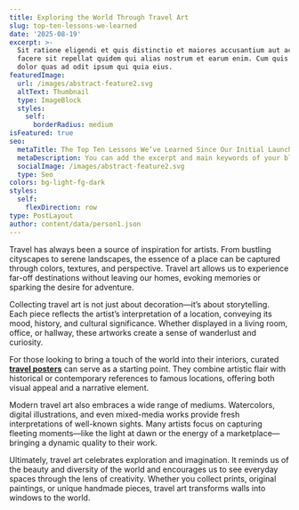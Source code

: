 ```yaml
---
title: Exploring the World Through Travel Art
slug: top-ten-lessons-we-learned
date: '2025-08-19'
excerpt: >-
  Sit ratione eligendi et quis distinctio et maiores accusantium aut accusamus
  facere sit repellat quidem qui alias nostrum et earum enim. Cum quis sint eos
  dolor quas ad odit ipsum qui quia eius.
featuredImage:
  url: /images/abstract-feature2.svg
  altText: Thumbnail
  type: ImageBlock
  styles:
    self:
      borderRadius: medium
isFeatured: true
seo:
  metaTitle: The Top Ten Lessons We’ve Learned Since Our Initial Launch
  metaDescription: You can add the excerpt and main keywords of your blog post here.
  socialImage: /images/abstract-feature2.svg
  type: Seo
colors: bg-light-fg-dark
styles:
  self:
    flexDirection: row
type: PostLayout
author: content/data/person1.json
---
```

Travel has always been a source of inspiration for artists. From bustling cityscapes to serene landscapes, the essence of a place can be captured through colors, textures, and perspective. Travel art allows us to experience far-off destinations without leaving our homes, evoking memories or sparking the desire for adventure.

Collecting travel art is not just about decoration—it’s about storytelling. Each piece reflects the artist’s interpretation of a location, conveying its mood, history, and cultural significance. Whether displayed in a living room, office, or hallway, these artworks create a sense of wanderlust and curiosity.

For those looking to bring a touch of the world into their interiors, curated [**travel posters**](https://brightonposters.com/collections/travel-posters) can serve as a starting point. They combine artistic flair with historical or contemporary references to famous locations, offering both visual appeal and a narrative element.

Modern travel art also embraces a wide range of mediums. Watercolors, digital illustrations, and even mixed-media works provide fresh interpretations of well-known sights. Many artists focus on capturing fleeting moments—like the light at dawn or the energy of a marketplace—bringing a dynamic quality to their work.

Ultimately, travel art celebrates exploration and imagination. It reminds us of the beauty and diversity of the world and encourages us to see everyday spaces through the lens of creativity. Whether you collect prints, original paintings, or unique handmade pieces, travel art transforms walls into windows to the world.
